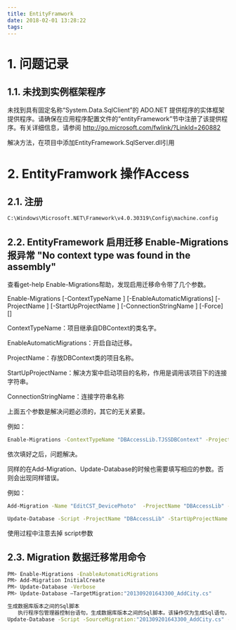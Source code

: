 ```yaml
---
title: EntityFramwork
date: 2018-02-01 13:28:22
tags:
---
```

# 1. 问题记录

## 1.1. 未找到实例框架程序

未找到具有固定名称“System.Data.SqlClient”的 ADO.NET 提供程序的实体框架提供程序。请确保在应用程序配置文件的“entityFramework”节中注册了该提供程序。有关详细信息，请参阅 http://go.microsoft.com/fwlink/?LinkId=260882

解决方法，在项目中添加EntityFramework.SqlServer.dll引用

# 2. EntityFramwork 操作Access

## 2.1. 注册

```bash
C:\Windows\Microsoft.NET\Framework\v4.0.30319\Config\machine.config
```

## 2.2. EntityFramework 启用迁移 Enable-Migrations 报异常 "No context type was found in the assembly"

查看get-help Enable-Migrations帮助，发现启用迁移命令带了几个参数。

Enable-Migrations [-ContextTypeName <String>] [-EnableAutomaticMigrations] [-ProjectName <String>] [-StartUpProjectName <String>] [-ConnectionStringName <String>] [-Force] [<CommonParameters>]

ContextTypeName：项目继承自DBContext的类名字。

EnableAutomaticMigrations：开启自动迁移。

ProjectName：存放DBContext类的项目名称。

StartUpProjectName：解决方案中启动项目的名称，作用是调用该项目下的连接字符串。

ConnectionStringName：连接字符串名称

上面五个参数是解决问题必须的，其它的无关紧要。

例如：

```bash
Enable-Migrations -ContextTypeName "DBAccessLib.TJSSDBContext" -ProjectName "DBAccessLib" -StartUpProjectName "WebSite" -ConnectionStringName "TJSSDBContext" -Verbose
```

依次填好之后，问题解决。

同样的在Add-Migration、Update-Database的时候也需要填写相应的参数。否则会出现同样错误。

例如：

```bash
Add-Migration -Name "EditCST_DevicePhoto"  -ProjectName "DBAccessLib" -StartUpProjectName "WebSite" -ConnectionStringName "TJSSDBContext" -Verbose

Update-Database -Script -ProjectName "DBAccessLib" -StartUpProjectName "WebSite" -ConnectionStringName "TJSSDBContext"  -Verbose
```

使用过程中注意去掉 script参数

## 2.3. Migration 数据迁移常用命令

```bash
PM> Enable-Migrations -EnableAutomaticMigrations
PM> Add-Migration InitialCreate
PM> Update-Database -Verbose
PM> Update-Database –TargetMigration:"201309201643300_AddCity.cs"

生成数据库版本之间的Sql脚本
　　执行程序包管理器控制台语句，生成数据库版本之间的Sql脚本。该操作仅为生成Sql语句，并未在数据库中进行执行。
Update-Database -Script -SourceMigration:"201309201643300_AddCity.cs" -TargetMigration:"201309201708043_ModifyCity.cs" 

```